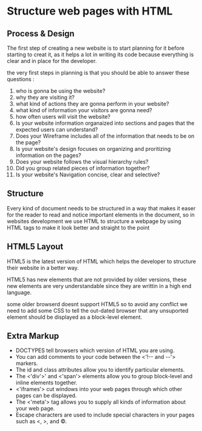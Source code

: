 # Structure web pages with HTML

## Process & Design

The first step of creating a new website is to start planning for it before starting to creat it, as it helps a lot in writing its code because everything is clear and in place for the developer.

the very first steps in planning is that you should be able to answer these questions :

1. who is gonna be using the website?
1. why they are visiting it?
1. what kind of actions they are gonna perform in your website?
1. what kind of information your visitors are gonna need?
1. how often users will visit the website?
1. Is your website information organaized into sections and pages that the expected users can understand?
1. Does your Wireframe includes all of the information that needs to be on the page?
1. Is your website's design focuses on organizing and proritizing information on the pages?
1. Does your website follows the visual hierarchy rules?
1. Did you group related pieces of information together?
1. Is your website's Navigation concise, clear and selective?

## Structure

Every kind of document needs to be structured in a way that makes it easer for the reader to read and notice important elements in the document, so in websites development we use HTML to structure a webpage by using HTML tags to make it look better and straight to the point

## HTML5 Layout

HTML5 is the latest version of HTML which helps the developer to structure their website in a better way.

HTML5 has new elements that are not provided by older versions, these new elements are very understandable since they are writtin in a high end language.

some older browserd doesnt support HTML5 so to avoid any conflict we need to add some CSS to tell the out-dated browser that any unsuported element should be displayed as a block-level element.

## Extra Markup

* DOCTYPES tell browsers which version of HTML you
are using.
* You can add comments to your code between the <'!-- and --'> markers.
* The id and class attributes allow you to identify
particular elements.
* The <'div'>' and <'span'> elements allow you to group
block-level and inline elements together.
* <'iframes'> cut windows into your web pages through
which other pages can be displayed.
* The <'meta'> tag allows you to supply all kinds of
information about your web page.
* Escape characters are used to include special
characters in your pages such as <, >, and ©.
